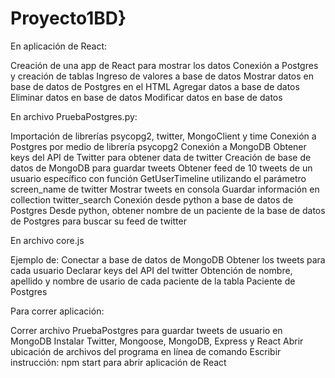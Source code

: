 # Proyecto1BD}

En aplicación de React:

Creación de una app de React para mostrar los datos
Conexión a Postgres y creación de tablas
Ingreso de valores a base de datos
Mostrar datos en base de datos de Postgres en el HTML
Agregar datos a base de datos
Eliminar datos en base de datos
Modificar datos en base de datos

En archivo PruebaPostgres.py:

Importación de librerías psycopg2, twitter, MongoClient y time
Conexión a Postgres por medio de librería psycopg2
Conexión a MongoDB
Obtener keys del API de Twitter para obtener data de twitter
Creación de base de datos de MongoDB para guardar tweets
Obtener feed de 10 tweets de un usuario específico con función GetUserTimeline utilizando el parámetro screen_name de twitter
Mostrar tweets en consola
Guardar información en collection twitter_search
Conexión desde python a base de datos de Postgres
Desde python, obtener nombre de un paciente de la base de datos de Postgres para buscar su feed de twitter

En archivo core.js

Ejemplo de:
Conectar a base de datos de MongoDB
Obtener los tweets para cada usuario 
Declarar keys del API del twitter
Obtención de nombre, apellido y nombre de usario de cada paciente de la tabla Paciente de Postgres







Para correr aplicación:

Correr archivo PruebaPostgres para guardar tweets de usuario en MongoDB
Instalar Twitter, Mongoose, MongoDB, Express y React
Abrir ubicación de archivos del programa en línea de comando
Escribir instrucción: npm start para abrir aplicación de React
